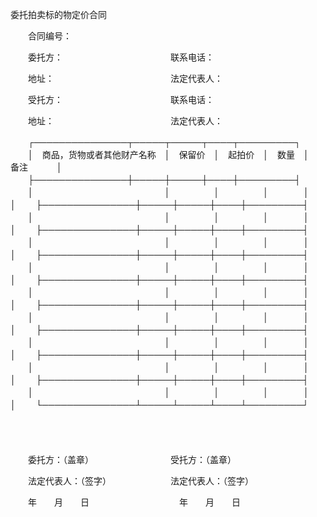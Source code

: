 



委托拍卖标的物定价合同



 

　　合同编号：　　

　　委托方：　　　　　　　　　　　　 联系电话：

　　地址：　　　　　　　　　　　　　 法定代表人：

　　受托方：　　　　　　　　　　　　 联系电话：

　　地址：　　　　　　　　　　　　　 法定代表人：


　　┌───────────────┬─────┬─────┬────┬─────────┐
　　│　商品，货物或者其他财产名称　│　保留价　│　起拍价　│　数量　│　　　 备注　　　 │
　　├───────────────┼─────┼─────┼────┼─────────┤
　　│　　　　　　　　　　　　　　　│　　　　　│　　　　　│　　　　│　　　　　　　　　│
　　├───────────────┼─────┼─────┼────┼─────────┤
　　│　　　　　　　　　　　　　　　│　　　　　│　　　　　│　　　　│　　　　　　　　　│
　　├───────────────┼─────┼─────┼────┼─────────┤
　　│　　　　　　　　　　　　　　　│　　　　　│　　　　　│　　　　│　　　　　　　　　│
　　├───────────────┼─────┼─────┼────┼─────────┤
　　│　　　　　　　　　　　　　　　│　　　　　│　　　　　│　　　　│　　　　　　　　　│
　　├───────────────┼─────┼─────┼────┼─────────┤
　　│　　　　　　　　　　　　　　　│　　　　　│　　　　　│　　　　│　　　　　　　　　│
　　├───────────────┼─────┼─────┼────┼─────────┤
　　│　　　　　　　　　　　　　　　│　　　　　│　　　　　│　　　　│　　　　　　　　　│
　　├───────────────┼─────┼─────┼────┼─────────┤
　　│　　　　　　　　　　　　　　　│　　　　　│　　　　　│　　　　│　　　　　　　　　│
　　├───────────────┼─────┼─────┼────┼─────────┤
　　│　　　　　　　　　　　　　　　│　　　　　│　　　　　│　　　　│　　　　　　　　　│
　　├───────────────┼─────┼─────┼────┼─────────┤
　　│　　　　　　　　　　　　　　　│　　　　　│　　　　　│　　　　│　　　　　　　　　│
　　└───────────────┴─────┴─────┴────┴─────────┘
　　


　　

　　委托方：（盖章）　　　　　　　　　 受托方：（盖章）

　　法定代表人：（签字）　　　　　　　 法定代表人：（签字）

　　年　　月　　日　　　　　　　　　　 年　　月　　日